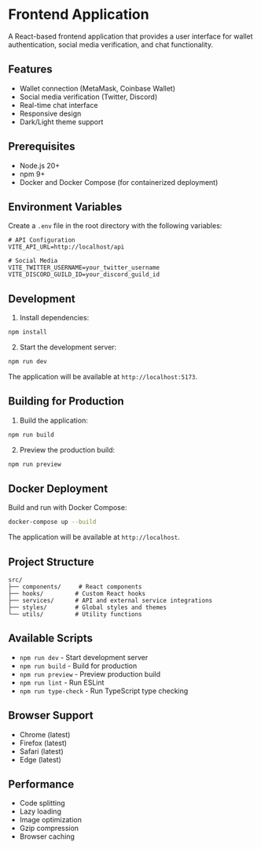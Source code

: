 # Frontend Application

A React-based frontend application that provides a user interface for wallet authentication, social media verification, and chat functionality.

## Features

- Wallet connection (MetaMask, Coinbase Wallet)
- Social media verification (Twitter, Discord)
- Real-time chat interface
- Responsive design
- Dark/Light theme support

## Prerequisites

- Node.js 20+
- npm 9+
- Docker and Docker Compose (for containerized deployment)

## Environment Variables

Create a `.env` file in the root directory with the following variables:

```env
# API Configuration
VITE_API_URL=http://localhost/api

# Social Media
VITE_TWITTER_USERNAME=your_twitter_username
VITE_DISCORD_GUILD_ID=your_discord_guild_id
```

## Development

1. Install dependencies:
```bash
npm install
```

2. Start the development server:
```bash
npm run dev
```

The application will be available at `http://localhost:5173`.

## Building for Production

1. Build the application:
```bash
npm run build
```

2. Preview the production build:
```bash
npm run preview
```

## Docker Deployment

Build and run with Docker Compose:
```bash
docker-compose up --build
```

The application will be available at `http://localhost`.

## Project Structure

```
src/
├── components/     # React components
├── hooks/         # Custom React hooks
├── services/      # API and external service integrations
├── styles/        # Global styles and themes
└── utils/         # Utility functions
```

## Available Scripts

- `npm run dev` - Start development server
- `npm run build` - Build for production
- `npm run preview` - Preview production build
- `npm run lint` - Run ESLint
- `npm run type-check` - Run TypeScript type checking

## Browser Support

- Chrome (latest)
- Firefox (latest)
- Safari (latest)
- Edge (latest)

## Performance

- Code splitting
- Lazy loading
- Image optimization
- Gzip compression
- Browser caching
